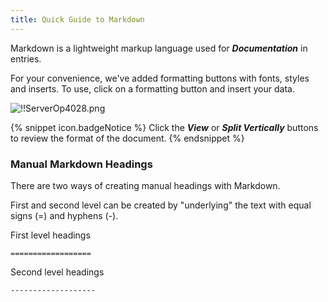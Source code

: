 ```yaml
---
title: Quick Guide to Markdown
---
```

Markdown is a lightweight markup language used for ***Documentation*** in entries.  

For your convenience, we've added formatting buttons with fonts, styles and inserts. To use, click on a formatting button and insert your data.  

![!!ServerOp4028.png](/img/en/server/ServerOp4028.png) 

{% snippet icon.badgeNotice %} 
Click the ***View*** or ***Split Vertically*** buttons to review the format of the document. 
{% endsnippet %}
 
### Manual Markdown Headings 

There are two ways of creating manual headings with Markdown.  

First and second level can be created by "underlying" the text with equal signs (=) and hyphens (-).  

First level headings  

`==================`  

Second level headings  

`-------------------`  

